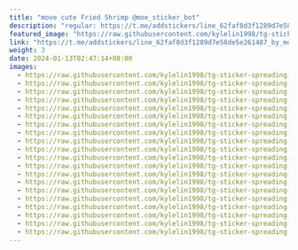 ```yaml
---
title: "move cute Fried Shrimp @moe_sticker_bot"
description: "regular: https://t.me/addstickers/line_62faf8d3f1289d7e58de5e261487_by_moe_sticker_bot"
featured_image: "https://raw.githubusercontent.com/kylelin1998/tg-sticker-spreading-worldwide-images/main/img/dffe63f5-b28f-468d-8801-8ed736d5d383.jpg"
link: "https://t.me/addstickers/line_62faf8d3f1289d7e58de5e261487_by_moe_sticker_bot"
weight: 3
date: 2024-01-13T02:47:14+08:00
images:
  - https://raw.githubusercontent.com/kylelin1998/tg-sticker-spreading-worldwide-images/main/img/dffe63f5-b28f-468d-8801-8ed736d5d383.jpg
  - https://raw.githubusercontent.com/kylelin1998/tg-sticker-spreading-worldwide-images/main/img/1d446cdd-47b0-4c20-9367-03598220fdbd.jpg
  - https://raw.githubusercontent.com/kylelin1998/tg-sticker-spreading-worldwide-images/main/img/be80c4cc-d982-4938-ad2b-e458b0072a67.jpg
  - https://raw.githubusercontent.com/kylelin1998/tg-sticker-spreading-worldwide-images/main/img/47191ec6-bbdf-4b59-9f8a-5b16c406f843.jpg
  - https://raw.githubusercontent.com/kylelin1998/tg-sticker-spreading-worldwide-images/main/img/585bdffa-6afc-4e20-8e64-6c621378e2f6.jpg
  - https://raw.githubusercontent.com/kylelin1998/tg-sticker-spreading-worldwide-images/main/img/e8109ce4-d544-4b3f-b922-7f4ac395f297.jpg
  - https://raw.githubusercontent.com/kylelin1998/tg-sticker-spreading-worldwide-images/main/img/d2c2f625-7d9f-4c8a-bce6-95a3530e6eb0.jpg
  - https://raw.githubusercontent.com/kylelin1998/tg-sticker-spreading-worldwide-images/main/img/c0254393-8a5c-4d5d-8a62-d9152c385f57.jpg
  - https://raw.githubusercontent.com/kylelin1998/tg-sticker-spreading-worldwide-images/main/img/60d0b15b-60f9-47a3-a8de-8564151e2535.jpg
  - https://raw.githubusercontent.com/kylelin1998/tg-sticker-spreading-worldwide-images/main/img/87188917-83f6-478e-89b4-e5627d3b511e.jpg
  - https://raw.githubusercontent.com/kylelin1998/tg-sticker-spreading-worldwide-images/main/img/8908326e-da60-4563-9143-71b1cd0d2c8a.jpg
  - https://raw.githubusercontent.com/kylelin1998/tg-sticker-spreading-worldwide-images/main/img/ad447137-f690-4606-b390-18abfcc9e267.jpg
  - https://raw.githubusercontent.com/kylelin1998/tg-sticker-spreading-worldwide-images/main/img/7da7f352-2f81-4c48-b8ce-4b768a7a2367.jpg
  - https://raw.githubusercontent.com/kylelin1998/tg-sticker-spreading-worldwide-images/main/img/bb0b5cac-cd05-4d84-a80d-621797d737ee.jpg
  - https://raw.githubusercontent.com/kylelin1998/tg-sticker-spreading-worldwide-images/main/img/73e0c0e8-8c08-400a-bf98-7e703c3e8bca.jpg
  - https://raw.githubusercontent.com/kylelin1998/tg-sticker-spreading-worldwide-images/main/img/e23a43e6-6da7-4cd9-a649-853040e709b4.jpg
  - https://raw.githubusercontent.com/kylelin1998/tg-sticker-spreading-worldwide-images/main/img/32dbee03-78fc-4ad2-97e7-4811c8af2a59.jpg
  - https://raw.githubusercontent.com/kylelin1998/tg-sticker-spreading-worldwide-images/main/img/97020b81-c11b-46f4-8feb-a253a4df15c5.jpg
  - https://raw.githubusercontent.com/kylelin1998/tg-sticker-spreading-worldwide-images/main/img/7b5395e3-148b-4bd4-9343-6bb449f0b0c8.jpg
  - https://raw.githubusercontent.com/kylelin1998/tg-sticker-spreading-worldwide-images/main/img/f17cf82f-4b43-4da3-91e5-a6b25c2214c2.jpg
---
```

